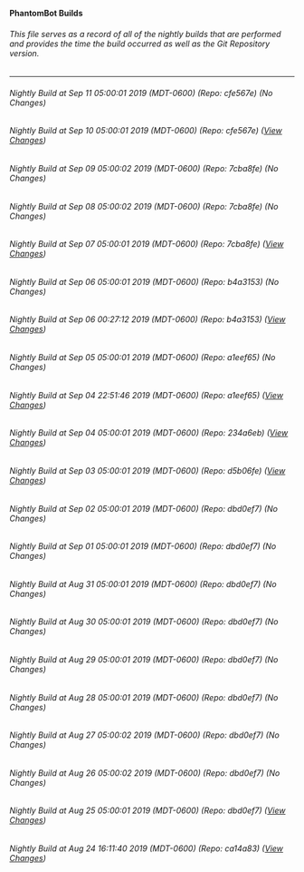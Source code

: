 **PhantomBot Builds**

###### This file serves as a record of all of the nightly builds that are performed and provides the time the build occurred as well as the Git Repository version.
-------------------------------------------------------------------------------------------------------------
###### Nightly Build at Sep 11 05:00:01 2019 (MDT-0600) (Repo: cfe567e) (No Changes)
###### Nightly Build at Sep 10 05:00:01 2019 (MDT-0600) (Repo: cfe567e) ([View Changes](https://github.com/PhantomBot/PhantomBot/compare/7cba8fe...cfe567e))
###### Nightly Build at Sep 09 05:00:02 2019 (MDT-0600) (Repo: 7cba8fe) (No Changes)
###### Nightly Build at Sep 08 05:00:02 2019 (MDT-0600) (Repo: 7cba8fe) (No Changes)
###### Nightly Build at Sep 07 05:00:01 2019 (MDT-0600) (Repo: 7cba8fe) ([View Changes](https://github.com/PhantomBot/PhantomBot/compare/b4a3153...7cba8fe))
###### Nightly Build at Sep 06 05:00:01 2019 (MDT-0600) (Repo: b4a3153) (No Changes)
###### Nightly Build at Sep 06 00:27:12 2019 (MDT-0600) (Repo: b4a3153) ([View Changes](https://github.com/PhantomBot/PhantomBot/compare/a1eef65...b4a3153))
###### Nightly Build at Sep 05 05:00:01 2019 (MDT-0600) (Repo: a1eef65) (No Changes)
###### Nightly Build at Sep 04 22:51:46 2019 (MDT-0600) (Repo: a1eef65) ([View Changes](https://github.com/PhantomBot/PhantomBot/compare/234a6eb...a1eef65))
###### Nightly Build at Sep 04 05:00:01 2019 (MDT-0600) (Repo: 234a6eb) ([View Changes](https://github.com/PhantomBot/PhantomBot/compare/d5b06fe...234a6eb))
###### Nightly Build at Sep 03 05:00:01 2019 (MDT-0600) (Repo: d5b06fe) ([View Changes](https://github.com/PhantomBot/PhantomBot/compare/dbd0ef7...d5b06fe))
###### Nightly Build at Sep 02 05:00:01 2019 (MDT-0600) (Repo: dbd0ef7) (No Changes)
###### Nightly Build at Sep 01 05:00:01 2019 (MDT-0600) (Repo: dbd0ef7) (No Changes)
###### Nightly Build at Aug 31 05:00:01 2019 (MDT-0600) (Repo: dbd0ef7) (No Changes)
###### Nightly Build at Aug 30 05:00:01 2019 (MDT-0600) (Repo: dbd0ef7) (No Changes)
###### Nightly Build at Aug 29 05:00:01 2019 (MDT-0600) (Repo: dbd0ef7) (No Changes)
###### Nightly Build at Aug 28 05:00:01 2019 (MDT-0600) (Repo: dbd0ef7) (No Changes)
###### Nightly Build at Aug 27 05:00:02 2019 (MDT-0600) (Repo: dbd0ef7) (No Changes)
###### Nightly Build at Aug 26 05:00:02 2019 (MDT-0600) (Repo: dbd0ef7) (No Changes)
###### Nightly Build at Aug 25 05:00:01 2019 (MDT-0600) (Repo: dbd0ef7) ([View Changes](https://github.com/PhantomBot/PhantomBot/compare/ca14a83...dbd0ef7))
###### Nightly Build at Aug 24 16:11:40 2019 (MDT-0600) (Repo: ca14a83) ([View Changes](https://github.com/PhantomBot/PhantomBot/compare/dbfc112...ca14a83))
